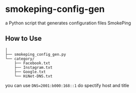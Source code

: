 # smokeping-config-gen
a Python script that generates configuration files SmokePing

## How to Use
```py_directory/
│
├── smokeping_config_gen.py
└── category/
    ├── Facebook.txt
    ├── Instagram.txt
    ├── Google.txt
    └── HiNet-DNS.txt
```

you can use `DNS=2001:b000:168::1`
do spectify host and title
